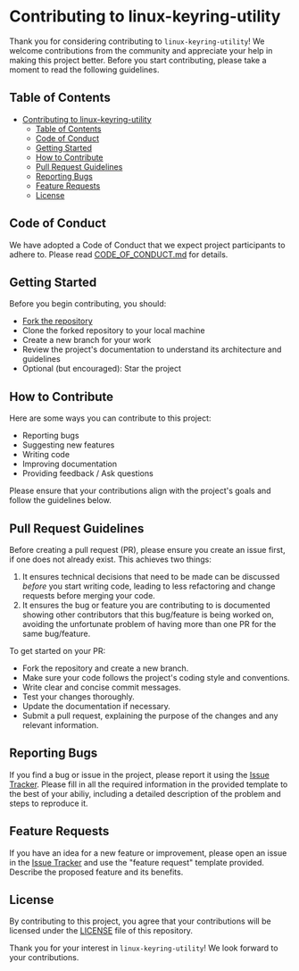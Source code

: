 # Contributing to linux-keyring-utility

Thank you for considering contributing to `linux-keyring-utility`! We welcome contributions from the community and appreciate your help in making this project better. Before you start contributing, please take a moment to read the following guidelines.

## Table of Contents

- [Contributing to linux-keyring-utility](#contributing-to-linux-keyring-utility)
  - [Table of Contents](#table-of-contents)
  - [Code of Conduct](#code-of-conduct)
  - [Getting Started](#getting-started)
  - [How to Contribute](#how-to-contribute)
  - [Pull Request Guidelines](#pull-request-guidelines)
  - [Reporting Bugs](#reporting-bugs)
  - [Feature Requests](#feature-requests)
  - [License](#license)

## Code of Conduct

We have adopted a Code of Conduct that we expect project participants to adhere to. Please read [CODE_OF_CONDUCT.md](https://github.com/Keeper-Security/linux-keyring-utility/tree/main/.github/CODE_OF_CONDUCT.md) for details.

## Getting Started

Before you begin contributing, you should:

- [Fork the repository](https://github.com/keeper-security/linux-keyring-utility/fork)
- Clone the forked repository to your local machine
- Create a new branch for your work
- Review the project's documentation to understand its architecture and guidelines
- Optional (but encouraged): Star the project

## How to Contribute

Here are some ways you can contribute to this project:

- Reporting bugs
- Suggesting new features
- Writing code
- Improving documentation
- Providing feedback / Ask questions

Please ensure that your contributions align with the project's goals and follow the guidelines below.

## Pull Request Guidelines

Before creating a pull request (PR), please ensure you create an issue first, if one does not already exist. This achieves two things:

1. It ensures technical decisions that need to be made can be discussed *before* you start writing code, leading to less refactoring and change requests before merging your code. 
2. It ensures the bug or feature you are contributing to is documented showing other contributors that this bug/feature is being worked on, avoiding the unfortunate problem of having more than one PR for the same bug/feature.

To get started on your PR: 

- Fork the repository and create a new branch.
- Make sure your code follows the project's coding style and conventions.
- Write clear and concise commit messages.
- Test your changes thoroughly.
- Update the documentation if necessary.
- Submit a pull request, explaining the purpose of the changes and any relevant information.

## Reporting Bugs

If you find a bug or issue in the project, please report it using the [Issue Tracker](https://github.com/Keeper-Security/linux-keyring-utility/issues). Please fill in all the required information in the provided template to the best of your abiliy, including a detailed description of the problem and steps to reproduce it.

## Feature Requests

If you have an idea for a new feature or improvement, please open an issue in the [Issue Tracker](https://github.com/Keeper-Security/linux-keyring-utility/issues) and use the "feature request" template provided.  Describe the proposed feature and its benefits.


## License

By contributing to this project, you agree that your contributions will be licensed under the [LICENSE](LICENSE) file of this repository.

Thank you for your interest in `linux-keyring-utility`! We look forward to your contributions.
